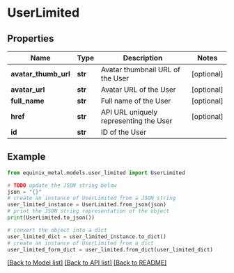 # UserLimited


## Properties

Name | Type | Description | Notes
------------ | ------------- | ------------- | -------------
**avatar_thumb_url** | **str** | Avatar thumbnail URL of the User | [optional] 
**avatar_url** | **str** | Avatar URL of the User | [optional] 
**full_name** | **str** | Full name of the User | [optional] 
**href** | **str** | API URL uniquely representing the User | [optional] 
**id** | **str** | ID of the User | 

## Example

```python
from equinix_metal.models.user_limited import UserLimited

# TODO update the JSON string below
json = "{}"
# create an instance of UserLimited from a JSON string
user_limited_instance = UserLimited.from_json(json)
# print the JSON string representation of the object
print(UserLimited.to_json())

# convert the object into a dict
user_limited_dict = user_limited_instance.to_dict()
# create an instance of UserLimited from a dict
user_limited_form_dict = user_limited.from_dict(user_limited_dict)
```
[[Back to Model list]](../README.md#documentation-for-models) [[Back to API list]](../README.md#documentation-for-api-endpoints) [[Back to README]](../README.md)


